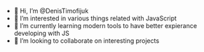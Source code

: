 - 👋 Hi, I’m @DenisTimofijuk
- 👀 I’m interested in various things related with JavaScript
- 🌱 I’m currently learning modern tools to have better expierance developing with JS
- 💞️ I’m looking to collaborate on interesting projects

<!---
DenisTimofijuk/DenisTimofijuk is a ✨ special ✨ repository because its `README.md` (this file) appears on your GitHub profile.
You can click the Preview link to take a look at your changes.
--->
